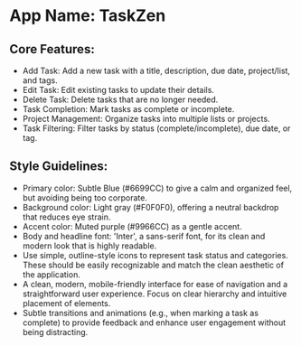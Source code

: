 # **App Name**: TaskZen

## Core Features:

- Add Task: Add a new task with a title, description, due date, project/list, and tags.
- Edit Task: Edit existing tasks to update their details.
- Delete Task: Delete tasks that are no longer needed.
- Task Completion: Mark tasks as complete or incomplete.
- Project Management: Organize tasks into multiple lists or projects.
- Task Filtering: Filter tasks by status (complete/incomplete), due date, or tag.

## Style Guidelines:

- Primary color: Subtle Blue (#6699CC) to give a calm and organized feel, but avoiding being too corporate.
- Background color: Light gray (#F0F0F0), offering a neutral backdrop that reduces eye strain.
- Accent color: Muted purple (#9966CC) as a gentle accent.
- Body and headline font: 'Inter', a sans-serif font, for its clean and modern look that is highly readable.
- Use simple, outline-style icons to represent task status and categories. These should be easily recognizable and match the clean aesthetic of the application.
- A clean, modern, mobile-friendly interface for ease of navigation and a straightforward user experience. Focus on clear hierarchy and intuitive placement of elements.
- Subtle transitions and animations (e.g., when marking a task as complete) to provide feedback and enhance user engagement without being distracting.